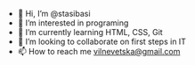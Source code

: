 - 👋 Hi, I’m @stasibasi
- 👀 I’m interested in programing
- 🌱 I’m currently learning HTML, CSS, Git
- 💞️ I’m looking to collaborate on first steps in IT
- 📫 How to reach me vilnevetska@gmail.com

<!---
stasibasi/stasibasi is a ✨ special ✨ repository because its `README.md` (this file) appears on your GitHub profile.
You can click the Preview link to take a look at your changes.
--->
